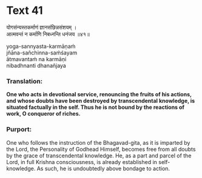 # Text 41

योगसंन्यस्तकर्माणं ज्ञानसंछिन्नसंशयम् ।  
आत्मवन्तं न कर्माणि निबध्नन्ति धनंजय ॥४१॥

yoga-sannyasta-karmāṇaḿ  
jñāna-sañchinna-saḿśayam  
ātmavantaḿ na karmāṇi  
nibadhnanti dhanañjaya



### Translation:

**One who acts in devotional service, renouncing the fruits of his actions, and whose doubts have been destroyed by transcendental knowledge, is situated factually in the self. Thus he is not bound by the reactions of work, O conqueror of riches.**

### Purport:

One who follows the instruction of the Bhagavad-gita, as it is imparted by the Lord, the Personality of Godhead Himself, becomes free from all doubts by the grace of transcendental knowledge. He, as a part and parcel of the Lord, in full Krishna consciousness, is already established in self-knowledge. As such, he is undoubtedly above bondage to action.